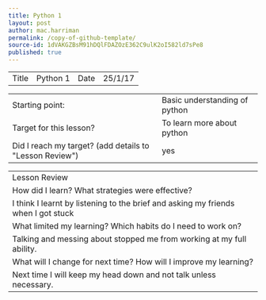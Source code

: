 ```yaml
---
title: Python 1
layout: post
author: mac.harriman
permalink: /copy-of-github-template/
source-id: 1dVAKGZBsM91hDQlFDAZOzE362C9ulK2oI582ld7sPe8
published: true
---
```

<table>
  <tr>
    <td>Title</td>
    <td>Python 1</td>
    <td>Date</td>
    <td>25/1/17</td>
  </tr>
</table>


<table>
  <tr>
    <td>Starting point:</td>
    <td>Basic understanding of python</td>
  </tr>
  <tr>
    <td>Target for this lesson?</td>
    <td>To learn more about python</td>
  </tr>
  <tr>
    <td>Did I reach my target? 
(add details to "Lesson Review")</td>
    <td>yes
</td>
  </tr>
</table>


<table>
  <tr>
    <td>Lesson Review</td>
  </tr>
  <tr>
    <td>How did I learn? What strategies were effective? </td>
  </tr>
  <tr>
    <td>I think I learnt by listening to the brief and asking my friends when I got stuck</td>
  </tr>
  <tr>
    <td>What limited my learning? Which habits do I need to work on? </td>
  </tr>
  <tr>
    <td>Talking and messing about stopped me from working at my full ability.</td>
  </tr>
  <tr>
    <td>What will I change for next time? How will I improve my learning?</td>
  </tr>
  <tr>
    <td>Next time I will keep my head down and not talk unless necessary.</td>
  </tr>
</table>


